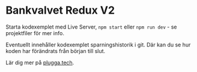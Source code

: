 # Bankvalvet Redux V2

Starta kodexemplet med Live Server, `npm start` eller `npm run dev` - se projektfiler för mer info.

Eventuellt innehåller kodexemplet sparningshistorik i git. Där kan du se hur koden har förändrats från början till slut.

Lär dig mer på [plugga.tech](https://plugga.tech).